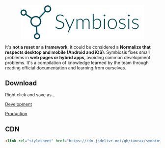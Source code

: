 <p align="center">
<img src="logo.png" width="80%">
</p>

It's **not a reset or a framework**, it could be considered a **Normalize that respects desktop and mobile (Android and iOS)**. Symbiosis fixes small problems in **web pages or hybrid apps**, avoiding common development problems.
It's a compilation of knowledge learned by the team through reading official documentation and learning from ourselves.

## Download

Right click and save as...

[Development](https://raw.githubusercontent.com/tanrax/symbiosis-css/v1.4/symbiosis.css)

[Production](https://cdn.jsdelivr.net/gh/tanrax/symbiosis-css@v1.4/symbiosis.min.css)

## CDN

``` html
<link rel="stylesheet" href="https://cdn.jsdelivr.net/gh/tanrax/symbiosis-css@v1.4/symbiosis.min.css">
```
